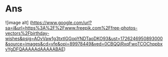# Ans
![image alt] (https://www.google.com/url?sa=i&url=https%3A%2F%2Fwww.freepik.com%2Ffree-photos-vectors%2Fbirthday-wishes&psig=AOvVaw1g3txtlGGopYNDTaoDKO93&ust=1726246950893000&source=images&cd=vfe&opi=89978449&ved=0CBQQjRxqFwoTCOChppbxvYgDFQAAAAAdAAAAABAE)
